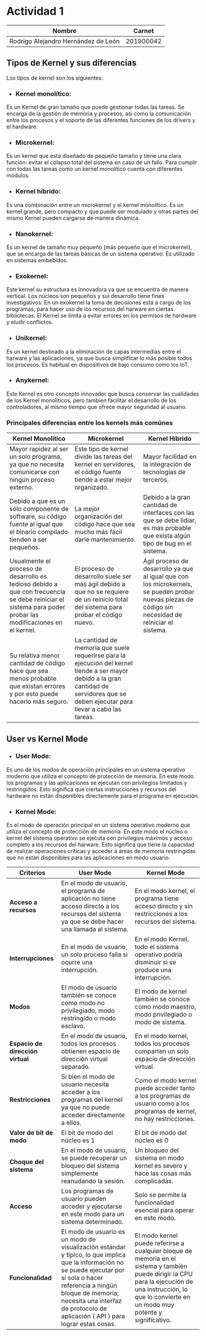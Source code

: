 # Actividad 1

|Nombre|Carnet|
|------|------|
|Rodrigo Alejandro Hernández de León|201900042|

## Tipos de Kernel y sus diferencias
Los tipos de kernel son los siguientes:
- ### Kernel monolítico:

Es un Kernel de gran tamaño que puede gestionar todas las tareas. Se encarga de la gestión de memoria y procesos, asi como la comunicación entre los procesos y el soporte de las diferentes funciones de los drivers y el hardware.

- ### Microkernel:

Es un kernel que esta diseñado de pequeño tamaño y tiene una clara función: evitar el colapso total del sistema en caso de un fallo. Para cumplir con todas las tareas como un kernel monolítico cuenta con diferentes módulos.

- ### Kernel híbrido:

Es una combinación entre un microkernel y el kernel monolítico. Es un kernel grande, pero compacto y que puede ser modulado y otras partes del mismo Kernel pueden cargarse de manera dinámica.

- ### Nanokernel:

Es un kernel de tamaño muy pequeño (más pequeño que el microkernel), que se encarga de las tareas básicas de un sistema operativo. Es utilizado en sistemas embebidos.

- ### Exokernel:

Este kernel su estructura es innovadora ya que se encuentra de manera vertical. Los núcleos son pequeños y sui desarrollo tiene fines investigativos. En un exokernel la toma de decisiones está a cargo de los programas, para hacer uso de los recursos del harware en ciertas bibliotecas. El Kernel se limita a evitar errores en los permisos de hardware y eludir conflictos.

- ### Unikernel:

Es un kernel destinado a la eliminación de capas intermedias entre el harware y las aplicaciones, ya que busca simplificar lo más posible todos los procesos. Es habitual en dispositivos de bajo consumo como los IoT.

- ### Anykernel:

Este Kernel es otro concepto innovador que busca conservar las cualidades de los Kernel monolíticos, pero tambien facilitar el desarrollo de los controladores, al mismo tiempo que ofrece mayor seguridad al usuario.

### Principales diferencias entre los kernels más comúnes
| Kernel Monolítico | Microkernel | Kernel Híbrido |
| --- | ---- | ---- |
| Mayor rapidez al ser un solo programa, ya que no necesita comunicarse con ningún proceso externo. | Este tipo de kernel divide las tareas del kernel en servidores, el código fuente tiende a estar mejor organizado. | Mayor facilidad en la integración de tecnologías de terceros. |
| Debido a que es un sólo componente de software, su código fuente al igual que el binario compilado tienden a ser pequeños. | La mejor organización del código hace que sea mucho más fácil darle mantenimiento. | Debido a la gran cantidad de interfaces con las que se debe lidiar, es más probable que exista algún tipo de bug en el sistema. |
| Usualmente el proceso de desarrollo es tedioso debido a que con frecuencia se debe reiniciar el sistema para poder probar las modificaciones en el kernel. | El proceso de desarrollo suele ser más ágil debido a que no se requiere de un reinicio total del sistema para probar el código nuevo. | Ágil proceso de desarrollo ya que al igual que con los microkernels, se pueden probar nuevas piezas de código sin necesidad de reiniciar el sistema. |
| Su relativa menor cantidad de código hace que sea menos probable que existan errores y por esto puede hacerlo más seguro. | La cantidad de memoria que suele requerirse para la ejecución del kernel tiende a ser mayor debido a la gran cantidad de servidores que se deben ejecutar para llevar a cabo las tareas. | |

## User vs Kernel Mode

- ### User Mode: 
Es uno de los modos de operación principales en un sistema operativo moderno que utiliza el concepto de protección de memoria. En este modo los programas y las aplicaciones se ejecutan con privilegios limitados y restringidos. Esto significa que ciertas instrucciones y recursos del hardware no están disponibles directamente para el programa en ejecución. 

- ### Kernel Mode:
Es el modo de operación principal en un sistema operativo moderno que utiliza el concepto de protección de memoria. En este modo el núcleo o kernel del sistema operativo se ejecuta con privilegios máximos y acceso completo a los recursos del harware. Esto significa que tiene la capacidad de realizar operaciones críticas y acceder a áreas de memoria restringidas que no están disponibles para las aplicaciones en modo usuario.

|Criterios|User Mode|Kernel Mode|
|---------|---------|-----------|
|**Acceso a recursos**|En el modo de usuario, el programa de aplicación no tiene acceso directo a los recursos del sistema ya que se debe hacer una llamada al sistema. |En el modo kernel, el programa tiene acceso directo y sin restricciones a los recursos del sistema.|
|**Interrupciones**|En el modo de usuario, un solo proceso falla si ocurre una interrupción.|En el modo Kernel, todo el sistema operativo podría disminuir si se produce una interrupción.|
|**Modos**|El modo de usuario también se conoce como modo no privilegiado, modo restringido o modo esclavo.|El modo de kernel también se conoce como modo maestro, modo privilegiado o modo de sistema.|
|**Espacio de dirección virtual**|En el modo de usuario, todos los procesos obtienen espacio de dirección virtual separado.|En el modo kernel, todos los procesos comparten un solo espacio de dirección virtual.|
|**Restricciones**|Si bien el modo de usuario necesita acceder a los programas del kernel ya que no puede acceder directamente a ellos.|Como el modo kernel puede acceder tanto a los programas de usuario como a los programas de kernel, no hay restricciones.|
|**Valor de bit de modo**|El bit de modo del núcleo es 1|El bit de modo del núcleo es 0|
|**Choque del sistema**|En el modo de usuario, se puede recuperar un bloqueo del sistema simplemente reanudando la sesión.|Un bloqueo del sistema en modo kernel es severo y hace las cosas más complicadas.|
|**Acceso**|Los programas de usuario pueden acceder y ejecutarse en este modo para un sistema determinado.|	Solo se permite la funcionalidad esencial para operar en este modo.|
|**Funcionalidad**|El modo de usuario es un modo de visualización estándar y típico, lo que implica que la información no se puede ejecutar por sí sola o hacer referencia a ningún bloque de memoria; necesita una interfaz de protocolo de aplicación ( API ) para lograr estas cosas.|El modo kernel puede referirse a cualquier bloque de memoria en el sistema y también puede dirigir la CPU para la ejecución de una instrucción, lo que lo convierte en un modo muy potente y significativo.|